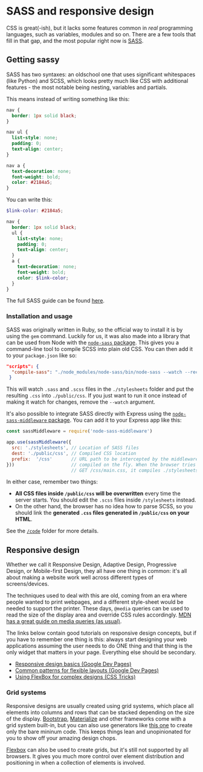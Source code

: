 # SASS and responsive design

CSS is great(-ish), but it lacks some features common in _real_ programming languages, such as variables, modules and so on. There are a few tools that fill in that gap, and the most popular right now is [SASS](http://sass-lang.com).

## Getting sassy

SASS has two syntaxes: an oldschool one that uses significant whitespaces (like Python) and SCSS, which looks pretty much like CSS with additional features - the most notable being nesting, variables and partials.

This means instead of writing something like this:
```css
nav {
  border: 1px solid black;
}

nav ul {
  list-style: none;
  padding: 0;
  text-align: center;
}

nav a {
  text-decoration: none;
  font-weight: bold;
  color: #2184a5;
}
```

You can write this:
```scss
$link-color: #2184a5;

nav {
  border: 1px solid black;
  ul {
    list-style: none;
    padding: 0;
    text-align: center;
  }
  a {
    text-decoration: none;
    font-weight: bold;
    color: $link-color;
  }
}
```

The full SASS guide can be found [here](http://sass-lang.com/guide).

### Installation and usage

SASS was originally written in Ruby, so the official way to install it is by using the `gem` command. Luckily for us, it was also made into a library that can be used from Node with the [`node-sass` package](https://github.com/sass/node-sass). This gives you a command-line tool to compile SCSS into plain old CSS. You can then add it to your `package.json` like so:

```json
"scripts": {
  "compile-sass": "./node_modules/node-sass/bin/node-sass --watch --recursive --output public/css stylesheets",
 }
```

This will watch `.sass` and `.scss` files in the `./stylesheets` folder and put the resulting `.css` into `./public/css`. If you just want to run it once instead of making it watch for changes, remove the `--watch` argument.

It's also possible to integrate SASS directly with Express using the [`node-sass-middleware` package](https://github.com/sass/node-sass-middleware). You can add it to your Express app like this:

```js
const sassMiddleware = require('node-sass-middleware')

app.use(sassMiddleware({
  src: './stylesheets', // Location of SASS files
  dest: './public/css', // Compiled CSS location
  prefix:  '/css'       // URL path to be intercepted by the middleware and
}))                     // compiled on the fly. When the browser tries to
                        // GET /css/main.css, it compiles ./stylesheets/main.scss
```

In either case, remember two things:

* **All CSS files inside `/public/css` will be overwritten** every time the server starts. You should edit the `.scss` files inside `/stylesheets` instead.
* On the other hand, the browser has no idea how to parse SCSS, so you should link the **generated `.css` files generated in `/public/css` on your HTML**.

See the [`/code`](code) folder for more details.

## Responsive design

Whether we call it Responsive Design, Adaptive Design, Progressive Design, or Mobile-first Design, they all have one thing in common: it's all about making a website work well across different types of screens/devices.

The techniques used to deal with this are old, coming from an era where people wanted to print webpages, and a different style-sheet would be needed to support the printer. These days, `@media` queries can be used to read the size of the display area and override CSS rules accordingly. [MDN has a great guide on media queries (as usual)](https://developer.mozilla.org/en-US/docs/Web/CSS/Media_Queries/Using_media_queries).

The links below contain good tutorials on responsive design concepts, but if you have to remember one thing is this: always start designing your web applications assuming the user needs to do ONE thing and that thing is the only widget that matters in your page. Everything else should be secondary.

* [Responsive design basics (Google Dev Pages)](https://developers.google.com/web/fundamentals/design-and-ui/responsive/)
* [Common patterns for flexible layouts (Google Dev Pages)](https://developers.google.com/web/fundamentals/design-and-ui/responsive/patterns)
* [Using FlexBox for complex designs (CSS Tricks)](https://css-tricks.com/snippets/css/a-guide-to-flexbox/)

### Grid systems

Responsive designs are usually created using grid systems, which place all  elements into columns and rows that can be stacked depending on the size of the display. [Bootstrap](http://getbootstrap.com/), [Materialize](http://materializecss.com/) and other frameworks come with a grid system built-in, but you can also use generators like [this one](http://www.responsivegridsystem.com) to create only the bare mininum code. This keeps things lean and unopinionated for you to show off your amazing design chops.

[Flexbox](https://css-tricks.com/snippets/css/a-guide-to-flexbox/) can also be used to create grids, but it's still not supported by all browsers. It gives you much more control over element distribution and positioning in when a collection of elements is involved.
